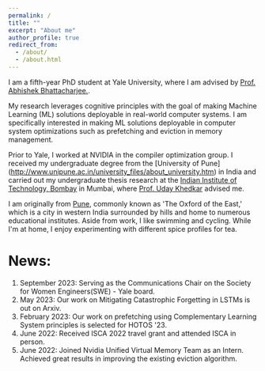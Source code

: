 ```yaml
---
permalink: /
title: ""
excerpt: "About me"
author_profile: true
redirect_from: 
  - /about/
  - /about.html
---
```

I am a fifth-year PhD student at Yale University, where I am advised by [Prof. Abhishek Bhattacharjee.](https://www.cs.yale.edu/homes/abhishek/). 

My research leverages cognitive principles with the goal of making Machine Learning (ML)  solutions deployable in real-world computer systems. I am specifically interested in making ML solutions deployable in computer system optimizations such as prefetching and eviction in memory management.  

Prior to Yale, I worked at NVIDIA in the compiler optimization group. I received my undergraduate degree from the [University of Pune] (http://www.unipune.ac.in/university_files/about_university.htm) in India and carried out my undergraduate thesis research at the [Indian Institute of Technology, Bombay](https://www.iitb.ac.in/) in Mumbai, where [Prof. Uday Khedkar](https://www.cse.iitb.ac.in/~uday/) advised me.

I am originally from [Pune](https://pune.gov.in/), commonly known as 'The Oxford of the East,' which is a city in western India surrounded by hills and home to numerous educational institutes. Aside from work, I like swimming and cycling. While I'm at home, I enjoy experimenting with different spice profiles for tea.


News:
======
1.  September 2023: Serving as the Communications Chair on the Society for Women Engineers(SWE) - Yale board.
2.  May 2023: Our work on Mitigating Catastrophic Forgetting in LSTMs is out on Arxiv.
3.  February 2023: Our work on prefetching using Complementary Learning System principles is selected for HOTOS '23.
4.  June 2022: Received ISCA 2022 travel grant and attended ISCA in person.
5.  June 2022: Joined Nvidia Unified Virtual Memory Team as an Intern. Achieved great results in improving the existing eviction algorithm.

